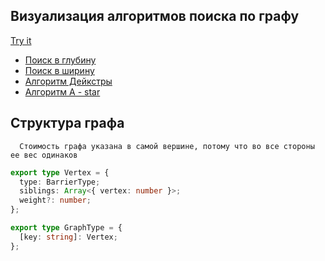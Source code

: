 ## Визуализация алгоритмов поиска по графу

[Try it](https://bogdanq.github.io/algorithms/)

- [Поиск в глубину](https://github.com/bogdanq/algorithms/blob/master/src/algoritms/depth-first-search.ts)
- [Поиск в ширину](https://github.com/bogdanq/algorithms/blob/master/src/algoritms/bred-first-search.ts)
- [Алгоритм Дейкстры](https://github.com/bogdanq/algorithms/blob/master/src/algoritms/dijkstra/dijkstra.md)
- [Алгоритм A - star](https://github.com/bogdanq/algorithms/blob/master/src/algoritms/a-start/a-start.md)

## Структура графа

      Стоимость графа указана в самой вершине, потому что во все стороны ее вес одинаков

```ts
export type Vertex = {
  type: BarrierType;
  siblings: Array<{ vertex: number }>;
  weight?: number;
};

export type GraphType = {
  [key: string]: Vertex;
};
```
